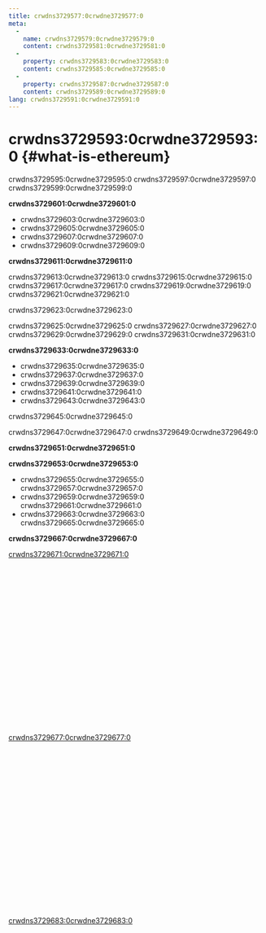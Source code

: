 ```yaml
---
title: crwdns3729577:0crwdne3729577:0
meta:
  - 
    name: crwdns3729579:0crwdne3729579:0
    content: crwdns3729581:0crwdne3729581:0
  - 
    property: crwdns3729583:0crwdne3729583:0
    content: crwdns3729585:0crwdne3729585:0
  - 
    property: crwdns3729587:0crwdne3729587:0
    content: crwdns3729589:0crwdne3729589:0
lang: crwdns3729591:0crwdne3729591:0
---
```


# crwdns3729593:0crwdne3729593:0 {#what-is-ethereum}

crwdns3729595:0crwdne3729595:0 crwdns3729597:0crwdne3729597:0 crwdns3729599:0crwdne3729599:0

**crwdns3729601:0crwdne3729601:0**

- crwdns3729603:0crwdne3729603:0
- crwdns3729605:0crwdne3729605:0
- crwdns3729607:0crwdne3729607:0
- crwdns3729609:0crwdne3729609:0

**crwdns3729611:0crwdne3729611:0**

crwdns3729613:0crwdne3729613:0 crwdns3729615:0crwdne3729615:0 crwdns3729617:0crwdne3729617:0 crwdns3729619:0crwdne3729619:0 crwdns3729621:0crwdne3729621:0

crwdns3729623:0crwdne3729623:0

crwdns3729625:0crwdne3729625:0 crwdns3729627:0crwdne3729627:0 crwdns3729629:0crwdne3729629:0 crwdns3729631:0crwdne3729631:0

**crwdns3729633:0crwdne3729633:0**

- crwdns3729635:0crwdne3729635:0
- crwdns3729637:0crwdne3729637:0
- crwdns3729639:0crwdne3729639:0
- crwdns3729641:0crwdne3729641:0
- crwdns3729643:0crwdne3729643:0

crwdns3729645:0crwdne3729645:0

crwdns3729647:0crwdne3729647:0 crwdns3729649:0crwdne3729649:0

**crwdns3729651:0crwdne3729651:0**

**crwdns3729653:0crwdne3729653:0**

- crwdns3729655:0crwdne3729655:0 crwdns3729657:0crwdne3729657:0
- crwdns3729659:0crwdne3729659:0 crwdns3729661:0crwdne3729661:0
- crwdns3729663:0crwdne3729663:0 crwdns3729665:0crwdne3729665:0

**crwdns3729667:0crwdne3729667:0**

[crwdns3729671:0crwdne3729671:0](crwdns3729669:0crwdne3729669:0)

<div class="iframe-container">
  <iframe width="560" height="315" src="crwdns3729673:0crwdne3729673:0" frameborder="0" allow="accelerometer; autoplay; encrypted-media; gyroscope; picture-in-picture" allowfullscreen></iframe>
</div>

[crwdns3729677:0crwdne3729677:0](crwdns3729675:0crwdne3729675:0)

<div class="iframe-container">
  <iframe width="560" height="315" src="crwdns3729679:0crwdne3729679:0" frameborder="0" allow="accelerometer; autoplay; encrypted-media; gyroscope; picture-in-picture" allowfullscreen></iframe>
</div>

[crwdns3729683:0crwdne3729683:0](crwdns3729681:0crwdne3729681:0)

<div class="iframe-container">
  <iframe width="560" height="315" src="crwdns3729685:0crwdne3729685:0" frameborder="0" allow="accelerometer; autoplay; encrypted-media; gyroscope; picture-in-picture" allowfullscreen></iframe>
</div>

